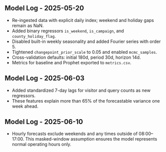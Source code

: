 ## Model Log - 2025-05-20

- Re-ingested data with explicit daily index; weekend and holiday gaps remain as NaN.
- Added binary regressors `is_weekend`, `is_campaign`, and `county_holiday_flag`.
- Disabled built-in weekly seasonality and added Fourier series with order 5.
- Tightened `changepoint_prior_scale` to 0.05 and enabled `mcmc_samples`.
- Cross-validation defaults: initial 180d, period 30d, horizon 14d.
- Metrics for baseline and Prophet exported to `metrics.csv`.

## Model Log - 2025-06-03

- Added standardized 7-day lags for visitor and query counts as new regressors.
- These features explain more than 65% of the forecastable variance one week ahead.

## Model Log - 2025-06-10

- Hourly forecasts exclude weekends and any times outside of 08:00–17:00.
  This masked-window assumption ensures the model represents normal
  operating hours only.
